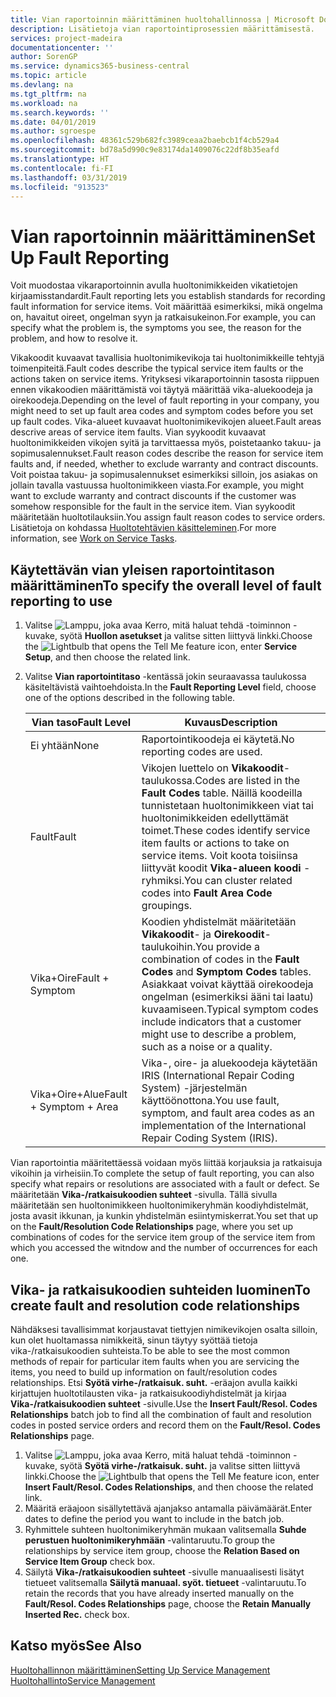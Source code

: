 ```yaml
---
title: Vian raportoinnin määrittäminen huoltohallinnossa | Microsoft Docs
description: Lisätietoja vian raportointiprosessien määrittämisestä.
services: project-madeira
documentationcenter: ''
author: SorenGP
ms.service: dynamics365-business-central
ms.topic: article
ms.devlang: na
ms.tgt_pltfrm: na
ms.workload: na
ms.search.keywords: ''
ms.date: 04/01/2019
ms.author: sgroespe
ms.openlocfilehash: 48361c529b682fc3989ceaa2baebcb1f4cb529a4
ms.sourcegitcommit: bd78a5d990c9e83174da1409076c22df8b35eafd
ms.translationtype: HT
ms.contentlocale: fi-FI
ms.lasthandoff: 03/31/2019
ms.locfileid: "913523"
---
```

# <a name="set-up-fault-reporting"></a><span data-ttu-id="f25e7-103">Vian raportoinnin määrittäminen</span><span class="sxs-lookup"><span data-stu-id="f25e7-103">Set Up Fault Reporting</span></span>
<span data-ttu-id="f25e7-104">Voit muodostaa vikaraportoinnin avulla huoltonimikkeiden vikatietojen kirjaamisstandardit.</span><span class="sxs-lookup"><span data-stu-id="f25e7-104">Fault reporting lets you establish standards for recording fault information for service items.</span></span> <span data-ttu-id="f25e7-105">Voit määrittää esimerkiksi, mikä ongelma on, havaitut oireet, ongelman syyn ja ratkaisukeinon.</span><span class="sxs-lookup"><span data-stu-id="f25e7-105">For example, you can specify what the problem is, the symptoms you see, the reason for the problem, and how to resolve it.</span></span>  

<span data-ttu-id="f25e7-106">Vikakoodit kuvaavat tavallisia huoltonimikevikoja tai huoltonimikkeille tehtyjä toimenpiteitä.</span><span class="sxs-lookup"><span data-stu-id="f25e7-106">Fault codes describe the typical service item faults or the actions taken on service items.</span></span> <span data-ttu-id="f25e7-107">Yrityksesi vikaraportoinnin tasosta riippuen ennen vikakoodien määrittämistä voi täytyä määrittää vika-aluekoodeja ja oirekoodeja.</span><span class="sxs-lookup"><span data-stu-id="f25e7-107">Depending on the level of fault reporting in your company, you might need to set up fault area codes and symptom codes before you set up fault codes.</span></span> <span data-ttu-id="f25e7-108">Vika-alueet kuvaavat huoltonimikevikojen alueet.</span><span class="sxs-lookup"><span data-stu-id="f25e7-108">Fault areas descrive areas of service item faults.</span></span> <span data-ttu-id="f25e7-109">Vian syykoodit kuvaavat huoltonimikkeiden vikojen syitä ja tarvittaessa myös, poistetaanko takuu- ja sopimusalennukset.</span><span class="sxs-lookup"><span data-stu-id="f25e7-109">Fault reason codes describe the reason for service item faults and, if needed, whether to exclude warranty and contract discounts.</span></span> <span data-ttu-id="f25e7-110">Voit poistaa takuu- ja sopimusalennukset esimerkiksi silloin, jos asiakas on jollain tavalla vastuussa huoltonimikkeen viasta.</span><span class="sxs-lookup"><span data-stu-id="f25e7-110">For example, you might want to exclude warranty and contract discounts if the customer was somehow responsible for the fault in the service item.</span></span> <span data-ttu-id="f25e7-111">Vian syykoodit määritetään huoltotilauksiin.</span><span class="sxs-lookup"><span data-stu-id="f25e7-111">You assign fault reason codes to service orders.</span></span> <span data-ttu-id="f25e7-112">Lisätietoja on kohdassa [Huoltotehtävien käsitteleminen](service-how-to-work-on-service-tasks.md).</span><span class="sxs-lookup"><span data-stu-id="f25e7-112">For more information, see [Work on Service Tasks](service-how-to-work-on-service-tasks.md).</span></span>  

## <a name="to-specify-the-overall-level-of-fault-reporting-to-use"></a><span data-ttu-id="f25e7-113">Käytettävän vian yleisen raportointitason määrittäminen</span><span class="sxs-lookup"><span data-stu-id="f25e7-113">To specify the overall level of fault reporting to use</span></span>
1. <span data-ttu-id="f25e7-114">Valitse ![Lamppu, joka avaa Kerro, mitä haluat tehdä -toiminnon](media/ui-search/search_small.png "Kerro, mitä haluat tehdä") -kuvake, syötä **Huollon asetukset** ja valitse sitten liittyvä linkki.</span><span class="sxs-lookup"><span data-stu-id="f25e7-114">Choose the ![Lightbulb that opens the Tell Me feature](media/ui-search/search_small.png "Tell me what you want to do") icon, enter **Service Setup**, and then choose the related link.</span></span>
2. <span data-ttu-id="f25e7-115">Valitse **Vian raportointitaso** -kentässä jokin seuraavassa taulukossa käsiteltävistä vaihtoehdoista.</span><span class="sxs-lookup"><span data-stu-id="f25e7-115">In the **Fault Reporting Level** field, choose one of the options described in the following table.</span></span>  

    |<span data-ttu-id="f25e7-116">**Vian taso**</span><span class="sxs-lookup"><span data-stu-id="f25e7-116">**Fault Level**</span></span>|<span data-ttu-id="f25e7-117">**Kuvaus**</span><span class="sxs-lookup"><span data-stu-id="f25e7-117">**Description**</span></span>|  
    |------------|-------------|  
    |<span data-ttu-id="f25e7-118">Ei yhtään</span><span class="sxs-lookup"><span data-stu-id="f25e7-118">None</span></span> | <span data-ttu-id="f25e7-119">Raportointikoodeja ei käytetä.</span><span class="sxs-lookup"><span data-stu-id="f25e7-119">No reporting codes are used.</span></span>|  
    |<span data-ttu-id="f25e7-120">Fault</span><span class="sxs-lookup"><span data-stu-id="f25e7-120">Fault</span></span> | <span data-ttu-id="f25e7-121">Vikojen luettelo on **Vikakoodit**-taulukossa.</span><span class="sxs-lookup"><span data-stu-id="f25e7-121">Codes are listed in the **Fault Codes** table.</span></span> <span data-ttu-id="f25e7-122">Näillä koodeilla tunnistetaan huoltonimikkeen viat tai huoltonimikkeiden edellyttämät toimet.</span><span class="sxs-lookup"><span data-stu-id="f25e7-122">These codes identify service item faults or actions to take on service items.</span></span> <span data-ttu-id="f25e7-123">Voit koota toisiinsa liittyvät koodit **Vika-alueen koodi** -ryhmiksi.</span><span class="sxs-lookup"><span data-stu-id="f25e7-123">You can cluster related codes into **Fault Area Code** groupings.</span></span>|  
    |<span data-ttu-id="f25e7-124">Vika+Oire</span><span class="sxs-lookup"><span data-stu-id="f25e7-124">Fault + Symptom</span></span> | <span data-ttu-id="f25e7-125">Koodien yhdistelmät määritetään **Vikakoodit**- ja **Oirekoodit**-taulukoihin.</span><span class="sxs-lookup"><span data-stu-id="f25e7-125">You provide a combination of codes in the **Fault Codes** and **Symptom Codes** tables.</span></span> <span data-ttu-id="f25e7-126">Asiakkaat voivat käyttää oirekoodeja ongelman (esimerkiksi ääni tai laatu) kuvaamiseen.</span><span class="sxs-lookup"><span data-stu-id="f25e7-126">Typical symptom codes include indicators that a customer might use to describe a problem, such as a noise or a quality.</span></span>|  
    |<span data-ttu-id="f25e7-127">Vika+Oire+Alue</span><span class="sxs-lookup"><span data-stu-id="f25e7-127">Fault + Symptom + Area</span></span> | <span data-ttu-id="f25e7-128">Vika-, oire- ja aluekoodeja käytetään IRIS (International Repair Coding System) -järjestelmän käyttöönottona.</span><span class="sxs-lookup"><span data-stu-id="f25e7-128">You use fault, symptom, and fault area codes as an implementation of the International Repair Coding System (IRIS).</span></span>|  

<span data-ttu-id="f25e7-129">Vian raportointia määritettäessä voidaan myös liittää korjauksia ja ratkaisuja vikoihin ja virheisiin.</span><span class="sxs-lookup"><span data-stu-id="f25e7-129">To complete the setup of fault reporting, you can also specify what repairs or resolutions are associated with a fault or defect.</span></span> <span data-ttu-id="f25e7-130">Se määritetään **Vika-/ratkaisukoodien suhteet** -sivulla. Tällä sivulla määritetään sen huoltonimikkeen huoltonimikeryhmän koodiyhdistelmät, josta avasit ikkunan, ja kunkin yhdistelmän esiintymiskerrat.</span><span class="sxs-lookup"><span data-stu-id="f25e7-130">You set that up on the **Fault/Resolution Code Relationships** page, where you set up combinations of codes for the service item group of the service item from which you accessed the witndow and the number of occurrences for each one.</span></span>

## <a name="to-create-fault-and-resolution-code-relationships"></a><span data-ttu-id="f25e7-131">Vika- ja ratkaisukoodien suhteiden luominen</span><span class="sxs-lookup"><span data-stu-id="f25e7-131">To create fault and resolution code relationships</span></span>
<!--this needs to go in a working with topic-->
<span data-ttu-id="f25e7-132"> Nähdäksesi tavallisimmat korjaustavat tiettyjen nimikevikojen osalta silloin, kun olet huoltamassa nimikkeitä, sinun täytyy syöttää tietoja vika-/ratkaisukoodien suhteista.</span><span class="sxs-lookup"><span data-stu-id="f25e7-132">To be able to see the most common methods of repair for particular item faults when you are servicing the items, you need to build up information on fault/resolution codes relationships.</span></span> <span data-ttu-id="f25e7-133">Etsi **Syötä virhe-/ratkaisuk. suht.** -eräajon avulla kaikki kirjattujen huoltotilausten vika- ja ratkaisukoodiyhdistelmät ja kirjaa **Vika-/ratkaisukoodien suhteet** -sivulle.</span><span class="sxs-lookup"><span data-stu-id="f25e7-133">Use the **Insert Fault/Resol. Codes Relationships** batch job to find all the combination of fault and resolution codes in posted service orders and record them on the **Fault/Resol. Codes Relationships** page.</span></span>

1. <span data-ttu-id="f25e7-134">Valitse ![Lamppu, joka avaa Kerro, mitä haluat tehdä -toiminnon](media/ui-search/search_small.png "Kerro, mitä haluat tehdä") -kuvake, syötä **Syötä virhe-/ratkaisuk. suht.** ja valitse sitten liittyvä linkki.</span><span class="sxs-lookup"><span data-stu-id="f25e7-134">Choose the ![Lightbulb that opens the Tell Me feature](media/ui-search/search_small.png "Tell me what you want to do") icon, enter **Insert Fault/Resol. Codes Relationships**, and then choose the related link.</span></span>  
2. <span data-ttu-id="f25e7-135">Määritä eräajoon sisällytettävä ajanjakso antamalla päivämäärät.</span><span class="sxs-lookup"><span data-stu-id="f25e7-135">Enter dates to define the period you want to include in the batch job.</span></span>  
3. <span data-ttu-id="f25e7-136">Ryhmittele suhteen huoltonimikeryhmän mukaan valitsemalla **Suhde perustuen huoltonimikeryhmään** -valintaruutu.</span><span class="sxs-lookup"><span data-stu-id="f25e7-136">To group the relationships by service item group, choose the **Relation Based on Service Item Group** check box.</span></span>  
4. <span data-ttu-id="f25e7-137">Säilytä **Vika-/ratkaisukoodien suhteet** -sivulle manuaalisesti lisätyt tietueet valitsemalla **Säilytä manuaal. syöt. tietueet** -valintaruutu.</span><span class="sxs-lookup"><span data-stu-id="f25e7-137">To retain the records that you have already inserted manually on the **Fault/Resol. Codes Relationships** page, choose the **Retain Manually Inserted Rec.** check box.</span></span>  

## <a name="see-also"></a><span data-ttu-id="f25e7-138">Katso myös</span><span class="sxs-lookup"><span data-stu-id="f25e7-138">See Also</span></span>
[<span data-ttu-id="f25e7-139">Huoltohallinnon määrittäminen</span><span class="sxs-lookup"><span data-stu-id="f25e7-139">Setting Up Service Management</span></span>](service-setup-service.md)  
[<span data-ttu-id="f25e7-140">Huoltohallinto</span><span class="sxs-lookup"><span data-stu-id="f25e7-140">Service Management</span></span>](service-service.md)  
